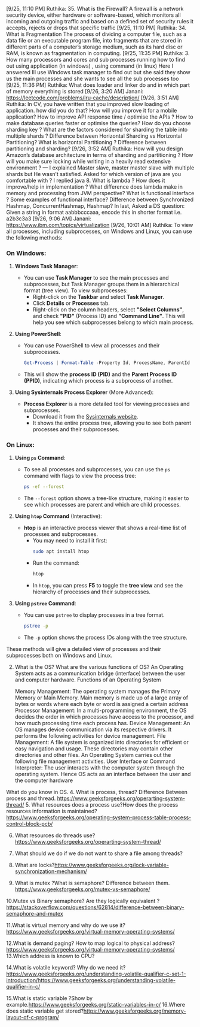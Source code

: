 [9/25, 11:10 PM] Ruthika: 35. What is the Firewall?
A firewall is a network security device, either hardware or software-based, which monitors all incoming and outgoing traffic and based on a defined set of security rules it accepts, rejects or drops that specific traffic
[9/25, 11:10 PM] Ruthika: 34. What is Fragmentation
The process of dividing a computer file, such as a data file or an executable program file, into fragments that are stored in different parts of a computer’s storage medium, such as its hard disc or RAM, is known as fragmentation in computing.
[9/25, 11:35 PM] Ruthika: 3. How many processors and cores and sub processes running how to find out using application (in windows) , using command (in linux)
Here I answered Ill use Windows task manager to find out but she said they show us the main processes and she wants to see all the sub processes too
[9/25, 11:36 PM] Ruthika: What does loader and linker do and in which part of memory everything is stored
[9/26, 3:20 AM] Janani: https://leetcode.com/problems/lru-cache/description/
[9/26, 3:51 AM] Ruthika: In CV, you have written that you improved slow loading of application. how did you do that?
How will you improve it for a mobile application?
How to improve API response time / optimise the APIs ?
How to make database queries faster or optimise the queries?
How do you choose sharding key ? What are the factors considered for sharding the table into multiple shards ?
Difference between Horizontal Sharding vs Horizontal Partitioning?
What is horizontal Partitioning ?
Difference between partitioning and sharding?
[9/26, 3:52 AM] Ruthika: How will you design Amazon’s database architecture in terms of sharding and partitioning ? How will you make sure locking while writing in a heavily read extensive environment ? — I explained Master slave, master master slave with multiple shards but He wasn’t satisfied.
Asked for which version of java are you comfortable with ? I replied java 8.
What is lambda ? How does it improve/help in implementation ?
What difference does lambda make in memory and processing from JVM perspective?
What is functional interface ? Some examples of functional interface?
Difference between Synchronized Hashmap, ConcurrentHashmap, Hashmap?
In last, Asked a DS question: Given a string in format aabbbcccaaa, encode this in shorter format i.e. a2b3c3a3
[9/26, 9:06 AM] Janani: https://www.ibm.com/topics/virtualization
[9/26, 10:01 AM] Ruthika: To view all processes, including subprocesses, on Windows and Linux, you can use the following methods:

### **On Windows:**
1. **Windows Task Manager**:
   - You can use **Task Manager** to see the main processes and subprocesses, but Task Manager groups them in a hierarchical format (tree view). To view subprocesses:
     - Right-click on the **Taskbar** and select **Task Manager**.
     - Click **Details** or **Processes** tab.
     - Right-click on the column headers, select **"Select Columns"**, and check **"PID"** (Process ID) and **"Command Line"**. This will help you see which subprocesses belong to which main process.

2. **Using PowerShell**:
   - You can use PowerShell to view all processes and their subprocesses.
     ```powershell
     Get-Process | Format-Table -Property Id, ProcessName, ParentId
     ```
   - This will show the **process ID (PID)** and the **Parent Process ID (PPID)**, indicating which process is a subprocess of another.

3. **Using Sysinternals Process Explorer** (More Advanced):
   - **Process Explorer** is a more detailed tool for viewing processes and subprocesses.
     - Download it from the [Sysinternals website](https://learn.microsoft.com/en-us/sysinternals/downloads/process-explorer).
     - It shows the entire process tree, allowing you to see both parent processes and their subprocesses.

### **On Linux**:
1. **Using `ps` Command**:
   - To see all processes and subprocesses, you can use the `ps` command with flags to view the process tree:
     ```bash
     ps -ef --forest
     ```
   - The `--forest` option shows a tree-like structure, making it easier to see which processes are parent and which are child processes.

2. **Using `htop` Command** (Interactive):
   - **htop** is an interactive process viewer that shows a real-time list of processes and subprocesses.
     - You may need to install it first:
       ```bash
       sudo apt install htop
       ```
     - Run the command:
       ```bash
       htop
       ```
     - In `htop`, you can press **F5** to toggle the **tree view** and see the hierarchy of processes and their subprocesses.

3. **Using `pstree` Command**:
   - You can use `pstree` to display processes in a tree format.
     ```bash
     pstree -p
     ```
   - The `-p` option shows the process IDs along with the tree structure.

These methods will give a detailed view of processes and their subprocesses both on Windows and Linux.

2. What is the OS? What are the various functions of OS?
An Operating System acts as a communication bridge (interface) between the user and computer hardware.
Functions of an Operating System

    Memory Management: The operating system manages the Primary Memory or Main Memory. Main memory is made up of a large array of bytes or words where each byte or word is assigned a certain address
    Processor Management: In a multi-programming environment, the OS decides the order in which processes have access to the processor, and how much processing time each process has.
    Device Management: An OS manages device communication via its respective drivers. It performs the following activities for device management.
    File Management: A file system is organized into directories for efficient or easy navigation and usage. These directories may contain other directories and other files. An Operating System carries out the following file management activities.
    User Interface or Command Interpreter: The user interacts with the computer system through the operating system. Hence OS acts as an interface between the user and the computer hardware

What do you  know in OS.
4.   What is process, thread? Difference Between process and thread.
https://www.geeksforgeeks.org/operarting-system-thread/
5.   What resources does a process use?How does the process   
   resources information is maintained?https://www.geeksforgeeks.org/operating-system-process-table-process-control-block-pcb/

6.   What resources do threads use?https://www.geeksforgeeks.org/operarting-system-thread/
7.   What should we do if we do not want to share a file among threads?

8.   What are locks?https://www.geeksforgeeks.org/lock-variable-synchronization-mechanism/
9.   What is mutex ?What is semaphore? Difference between them.
https://www.geeksforgeeks.org/mutex-vs-semaphore/

10.Mutex vs Binary semaphore? Are they logically equivalent ?https://stackoverflow.com/questions/62814/difference-between-binary-semaphore-and-mutex

11.What is virtual memory  and why do we use it?https://www.geeksforgeeks.org/virtual-memory-operating-systems/

12.What is demand paging? How to map logical to physical address?https://www.geeksforgeeks.org/virtual-memory-operating-systems/
13.Which address is known to CPU?

14.What  is volatile keyword? Why do we need it?https://www.geeksforgeeks.org/understanding-volatile-qualifier-c-set-1-introduction/https://www.geeksforgeeks.org/understanding-volatile-qualifier-in-c/

15.What is static variable ?Show by example.https://www.geeksforgeeks.org/static-variables-in-c/
16.Where does static variable get stored?https://www.geeksforgeeks.org/memory-layout-of-c-program/

   
